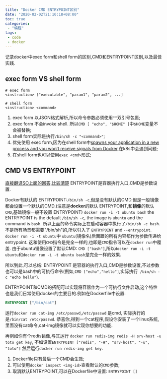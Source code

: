 ```yaml
---
title: "Docker CMD ENTRYPOINT区别"
date: "2020-02-02T21:10:18+08:00"
toc: true
categories:
 - "编程"
tags:
 - code
 - docker
---
```

记录docker中exec form和shell form的区别,CMD和ENTRYPOINT区别,以及最佳实践.
<!--more-->
## exec form VS shell form

```text
# exec form
<instruction> ["executable", "param1", "param2", ...]

# shell form
<instruction> <command>
```


1. exec form 以JSON格式解析,所以命令参数必须使用`""`双引号包裹;
2. exec form 不会invoke shell. 所以`CMD [ "echo", "$HOME" ]`中`$HOME`变量不会被替换;
3. shell form实际是执行`/bin/sh -c "<command>"`;
4. 优先使用 exec form,因为在shell form中[spawns your application in a new process and you won’t receive signals from Docker][1],在k8s中会遇到问题;
5. 在shell form也可以使用`exec <cmd>`形式;


## CMD VS ENTRYPOINT
[直接翻译SO上面的回答,比较清楚][2]
ENTRYPOINT是容器执行入口,CMD是参数设置.

Docker有默认的 ENTRYPOINT:`/bin/sh -c`,但是没有默认的CMD.但是一般镜像都会设置一个默认的CMD.(注意是**docker**的默认 ENTRYPOINT,和**镜像**的默认`CMD`,基础镜像一般不设置 ENTRYPOINT)
`docker run -i -t ubuntu bash` the ENTRYPOINT is the default `/bin/sh -c`, the image is `ubuntu` and the command is `bash`.
所以上面的命令实际上在启动容器中执行了`/bin/sh -c bash`. 不是所有场景都需要"/bin/sh"的,所以引入了 `ENTRYPOINT` and `--entrypoint`.
`docker run -i -t ubuntu`中 `ubuntu`(镜像名)后面跟的所有内容都作为参数传递给entrypoint. 这和使用`CMD`指令是完全一样的,也即是`CMD`指令可以在`docker run`中覆盖.
由于ubuntu镜像设置了默认CMD: `CMD ["bash"]`,所以`docker run -i -t ubuntu`和`docker run -i -t ubuntu bash`是完全一样的效果.

所以到此,可以总结: ENTRYPOINT 是容器的执行入口,CMD是参数设置,不过参数也可以是bash中的可执行命令(例如,`CMD ["echo","hello"]`,实际执行` /bin/sh -c "echo hello"`).

ENTRYPOINT和CMD的搭配可以实现将容器作为一个可执行文件启动,这个特性也是我们日常使用docker的主要目的.例如在Dockerfile中设置:
```Dockerfile
ENTRYPOINT ["/bin/cat"]
```
运行`docker run cat-img /etc/passwd`,`/etc/passwd` 是cmd, 实际执行的是`/bin/cat /etc/passwd`. 恭喜你,得到一个cat程序,假设你安装了一个linux系统,里面没有cat命令,cat-img镜像就可以实现你想要的功能.

再例如你有个redis镜像,与其运行 `docker run redis-img redis -H srv-host -u toto get key`, 
不如设置`ENTRYPOINT ["redis", "-H", "srv-host", "-u", "toto"]` 然后运行`docker run redis-img get key`.

1. Dockerfile只有最后一个CMD会生效;
2. 可以使用`docker inspect <img-id>`查看默认的`CMD`参数;
3. 取消默认ENTRYPOINT,可以在Dockerfile中设置: `ENTRYPOINT []`


[1]: <https://hynek.me/articles/docker-signals/> "docker-signals"
[2]: <https://stackoverflow.com/questions/21553353/what-is-the-difference-between-cmd-and-entrypoint-in-a-Dockerfile/21564990#21564990> "docker-CMD-ENTRYPOINT"

